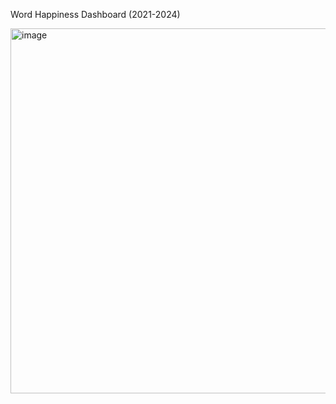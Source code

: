 Word Happiness Dashboard (2021-2024)

<img width="584" alt="image" src="https://github.com/user-attachments/assets/159ccec6-ca9c-4c0e-a37b-ffcae4547bd0" />
